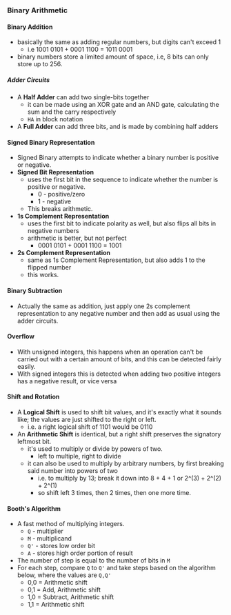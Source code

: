 ### Binary Arithmetic
#### Binary Addition
- basically the same as adding regular numbers, but digits can't exceed 1
	 - i.e 1001 0101 + 0001 1100 = 1011 0001
-  binary numbers store a limited amount of space, i.e, 8 bits can only store up to 256.
##### Adder Circuits
-  A **Half Adder** can add two single-bits together
	- it can be made using an XOR gate and an AND gate, calculating the sum and the carry respectively
	- `HA` in block notation
- A **Full Adder** can add three bits, and is made by combining half adders
#### Signed Binary Representation
- Signed Binary attempts to indicate whether a binary number is positive or negative.
- **Signed Bit Representation**
	- uses the first bit in the sequence to indicate whether the number is positive or negative.
		- 0 - positive/zero
		- 1 - negative
	- This breaks arithmetic.
- **1s Complement Representation**
	- uses the first bit to indicate polarity as well, but also flips all bits in negative numbers
	- arithmetic is better, but not perfect
		- 0001 0101 + 0001 1100 =  1001
- **2s Complement Representation**
	- same as 1s Complement Representation, but also adds 1 to the flipped number
	- this works.
#### Binary Subtraction
- Actually the same as addition, just apply one 2s complement representation to any negative number and then add as usual using the adder circuits.
#### Overflow
- With unsigned integers, this happens when an operation can't be carried out with a certain amount of bits, and this can be detected fairly easily.
- With signed integers this is detected when adding two positive integers has a negative result, or vice versa
#### Shift and Rotation
 - A **Logical Shift** is used to shift bit values, and it's exactly what it sounds like; the values are just shifted to the right or left.
	 - i.e. a right logical shift of 1101 would be 0110
- An **Arithmetic Shift** is identical, but a right shift preserves the signatory leftmost bit.
	- it's used to multiply or divide by powers of two.
		- left to multiple, right to divide
	- it can also be used to multiply by arbitrary numbers, by first breaking said number into powers of two
		- i.e. to multiply by 13; break it down into 8 + 4 + 1 or 2^(3) + 2^(2) + 2^(1)
		- so shift left 3 times, then 2 times, then one more time.
#### Booth's Algorithm
- A fast method of multiplying integers.
	- `Q` - multiplier
	- `M` - multiplicand
	- `Q'` - stores low order bit
	- `A` - stores high order portion of result
- The number of step is equal to the number of bits in `M`
- For each step, compare `Q` to `Q'` and take steps based on the algorithm below, where the values are `Q,Q'`
	- 0,0 = Arithmetic shift
	- 0,1 = Add, Arithmetic shift
	- 1,0 = Subtract, Arithmetic shift
	- 1,1 = Arithmetic shift